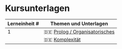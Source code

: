 # Kursunterlagen

| Lerneinheit # | Themen und Unterlagen |
| --- | --- |
| 1 | 🇩🇪 [Prolog / Organisatorisches](https://github.com/aheil/hhn-devops/raw/main/slides/devops.00.de.prolog.pdf) |
|   | 🇩🇪 [Komplexität](https://github.com/aheil/hhn-seks/raw/main/slides/seks.01.de.complexity.pdf) |
